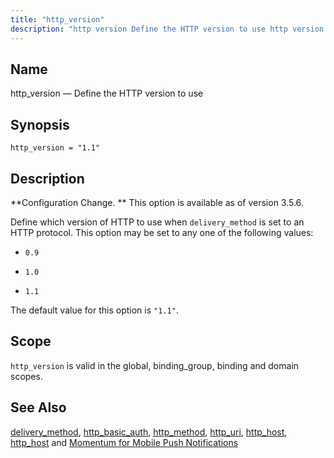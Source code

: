 ```yaml
---
title: "http_version"
description: "http version Define the HTTP version to use http version 1 1 Configuration Change This option is available as of version 3 5 6 Define which version of HTTP to use when delivery method is set to an HTTP protocol This option may be set to any one of the..."
---
```


<a name="conf.ref.http_version"></a> 
## Name

http_version — Define the HTTP version to use

## Synopsis

`http_version = "1.1"`

<a name="idp9814800"></a> 
## Description

**Configuration Change. ** This option is available as of version 3.5.6.

Define which version of HTTP to use when `delivery_method` is set to an HTTP protocol. This option may be set to any one of the following values:

*   `0.9`

*   `1.0`

*   `1.1`

The default value for this option is `"1.1"`.

<a name="idp9822896"></a> 
## Scope

`http_version` is valid in the global, binding_group, binding and domain scopes.

<a name="idp9824496"></a> 
## See Also

[delivery_method](/momentum/3/3-reference/3-reference-conf-ref-delivery-method), [http_basic_auth](/momentum/3/3-reference/3-reference-conf-ref-http-basic-auth), [http_method](/momentum/3/3-reference/3-reference-conf-ref-http-method), [http_uri](/momentum/3/3-reference/3-reference-conf-ref-http-uri), [http_host](/momentum/3/3-reference/3-reference-conf-ref-http-host), [http_host](/momentum/3/3-reference/3-reference-conf-ref-http-host) and [Momentum for Mobile Push Notifications](/momentum/3/3-push)
